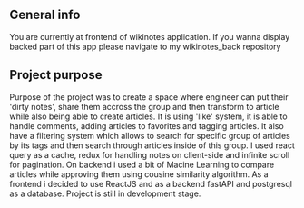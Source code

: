 ## General info

You are currently at frontend of wikinotes application. 
If you wanna display backed part of this app please navigate to my wikinotes_back repository

## Project purpose

Purpose of the project was to create a space where engineer can put their 'dirty notes', share them accross the group and then transform to article while also being able to create articles. It is using 'like' system, it is able to handle comments, adding articles to favorites and tagging articles. It also have a filtering system which allows to search for specific group of articles by its tags and then search through articles inside of this group. I used react query as a cache, redux for handling notes on client-side and infinite scroll for pagination. On backend i used a bit of Macine Learning to compare articles while approving them using cousine similarity algorithm. As a frontend i decided to use ReactJS and as a backend fastAPI and postgresql as a database. Project is still in development stage.

